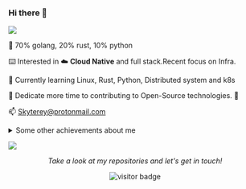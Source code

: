 ### Hi there 👋

![](https://cdn.jsdelivr.net/gh/MadFrey/homework.img/banner.png)

🙂 70% golang, 20% rust, 10% python 

⌨️ Interested in ☁️ **Cloud Native** and full stack.Recent focus on Infra. 

🌱 Currently learning Linux, Rust, Python, Distributed system and k8s

🚀 Dedicate more time to contributing to Open-Source technologies. 🌌

📫 Skyterey@protonmail.com

<details>
  <summary>Some other achievements about me</summary>
  <br>

  * 👑   Some GitHub statistical reports:

<p align="center">
<img align="center" src="https://github-readme-stats.vercel.app/api/top-langs/?username=MadFrey&hide_langs_below=1&theme=default&line_height=27&layout=compact" />
<img align="center" src="https://github-readme-stats.vercel.app/api?username=MadFrey&show_icons=true&count_private=true&include_all_commits=true&line_height=21" alt="MadFrey's Github Stats" />
<img align="center" src="https://github-profile-trophy.vercel.app/?username=MadFrey&column=7" alt="MadFrey's Github Trophy" />
</p>

<a><img align="right" src="https://fastly.jsdelivr.net/gh/MadFrey/homework.img/spy.png"  width="270 " height="270" /></a>

</details>

<img src="https://user-images.githubusercontent.com/73097560/115834477-dbab4500-a447-11eb-908a-139a6edaec5c.gif"></a>
<p align="center">
<i>Take a look at my repositories and let's get in touch!</i>

<p align="center">
<img src="https://visitor-badge.laobi.icu/badge?page_id=madfrey.madfrey" alt="visitor badge"/>       
</p>

</p>



<!--
**MadFrey/MadFrey** is a ✨ _special_ ✨ repository because its `README.md` (this file) appears on your GitHub profile.

Here are some ideas to get you started:

- 🔭 I’m currently working on ...
- 🌱 I’m currently learning algorithm...
- 👯 I’m looking to collaborate on ...
- 🤔 I’m looking for help with ...
- 💬 Ask me about ...
- 📫 How to reach me: ...
- 😄 Pronouns: ...
- ⚡ Fun fact: ...
-->
